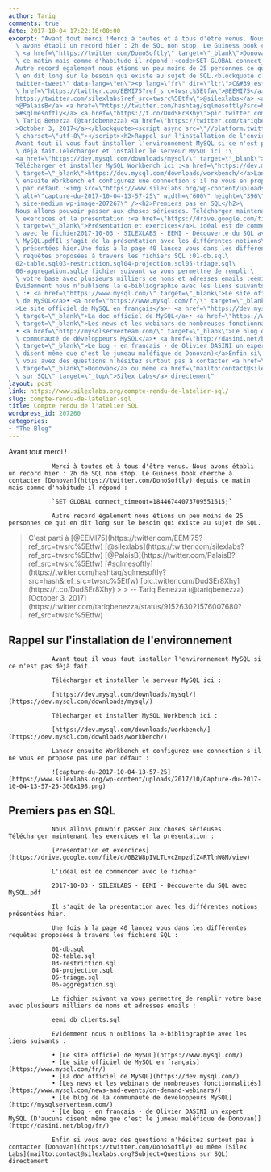 ```yaml
---
author: Tariq
comments: true
date: 2017-10-04 17:22:18+00:00
excerpt: "Avant tout merci !Merci à toutes et à tous d'être venus. Nous\
  \ avons établi un record hier : 2h de SQL non stop. Le Guiness book cherche à contacter\
  \ <a href=\"https://twitter.com/DonoSoftly\" target=\"_blank\">Donovan</a> depuis\
  \ ce matin mais comme d'habitude il répond :<code>SET GLOBAL connect_timeout=18446744073709551615;</code>\
  Autre record également nous étions un peu moins de 25 personnes ce qui\
  \ en dit long sur le besoin qui existe au sujet de SQL.<blockquote class=\"\
  twitter-tweet\" data-lang=\"en\"><p lang=\"fr\" dir=\"ltr\">C&#39;est parti à <a\
  \ href=\"https://twitter.com/EEMI75?ref_src=twsrc%5Etfw\">@EEMI75</a> <a href=\"\
  https://twitter.com/silexlabs?ref_src=twsrc%5Etfw\">@silexlabs</a> <a href=\"https://twitter.com/PalaisB?ref_src=twsrc%5Etfw\"\
  >@PalaisB</a> <a href=\"https://twitter.com/hashtag/sqlmesoftly?src=hash&amp;ref_src=twsrc%5Etfw\"\
  >#sqlmesoftly</a> <a href=\"https://t.co/DudSEr8Xhy\">pic.twitter.com/DudSEr8Xhy</a></p>&mdash;\
  \ Tariq Benezza (@tariqbenezza) <a href=\"https://twitter.com/tariqbenezza/status/915263021576007680?ref_src=twsrc%5Etfw\"\
  >October 3, 2017</a></blockquote><script async src=\"//platform.twitter.com/widgets.js\"\
  \ charset=\"utf-8\"></script><h2>Rappel sur l'installation de l'environnement</h2>\
  Avant tout il vous faut installer l'environnement MySQL si ce n'est pas\
  \ déjà fait.Télécharger et installer le serveur MySQL ici :\
  <a href=\"https://dev.mysql.com/downloads/mysql/\" target=\"_blank\">https://dev.mysql.com/downloads/mysql/</a>\
  Télécharger et installer MySQL Workbench ici :<a href=\"https://dev.mysql.com/downloads/workbench/\"\
  \ target=\"_blank\">https://dev.mysql.com/downloads/workbench/</a>Lancer\
  \ ensuite Workbench et configurez une connection s'il ne vous en propose pas une\
  \ par défaut :<img src=\"https://www.silexlabs.org/wp-content/uploads/2017/10/Capture-du-2017-10-04-13-57-25-300x198.png\"\
  \ alt=\"capture-du-2017-10-04-13-57-25\" width=\"600\" height=\"396\" class=\"alignnone\
  \ size-medium wp-image-207267\" /><h2>Premiers pas en SQL</h2>\
  Nous allons pouvoir passer aux choses sérieuses. Télécharger maintenant les\
  \ exercices et la présentation :<a href=\"https://drive.google.com/file/d/0B2W8pIVLTLvcZmpzdlZ4RTlnWGM/view\"\
  \ target=\"_blank\">Présentation et exercices</a>L'idéal est de commencer\
  \ avec le fichier2017-10-03 - SILEXLABS - EEMI - Découverte du SQL avec\
  \ MySQL.pdfIl s'agit de la présentation avec les différentes notions\
  \ présentées hier.Une fois à la page 40 lancez vous dans les différentes\
  \ requêtes proposées à travers les fichiers SQL :01-db.sql\
  02-table.sql03-restriction.sql04-projection.sql05-triage.sql\
  06-aggregation.sqlLe fichier suivant va vous permettre de remplir\
  \ votre base avec plusieurs milliers de noms et adresses emails :eemi_db_clients.sql\
  Evidemment nous n'oublions la e-bibliographie avec les liens suivants\
  \ :• <a href=\"https://www.mysql.com/\" target=\"_blank\">Le site officiel\
  \ de MySQL</a>• <a href=\"https://www.mysql.com/fr/\" target=\"_blank\"\
  >Le site officiel de MySQL en français</a>• <a href=\"https://dev.mysql.com/\"\
  \ target=\"_blank\">La doc officiel de MySQL</a>• <a href=\"https://www.mysql.com/news-and-events/on-demand-webinars/\"\
  \ target=\"_blank\">Les news et les webinars de nombreuses fonctionnalités</a>\
  • <a href=\"http://mysqlserverteam.com/\" target=\"_blank\">Le blog de la\
  \ communauté de développeurs MySQL</a>• <a href=\"http://dasini.net/blog/fr/\"\
  \ target=\"_blank\">Le bog - en français - de Olivier DASINI un expert MySQL (D'aucuns\
  \ disent même que c'est le jumeau maléfique de Donovan)</a>Enfin si\
  \ vous avez des questions n'hésitez surtout pas à contacter <a href=\"https://twitter.com/DonoSoftly\"\
  \ target=\"_blank\">Donovan</a> ou même <a href=\"mailto:contact@silexlabs.org?Subject=Questions\
  \ sur SQL\" target=\"_top\">Silex Labs</a> directement"
layout: post
link: https://www.silexlabs.org/compte-rendu-de-latelier-sql/
slug: compte-rendu-de-latelier-sql
title: Compte rendu de l'atelier SQL
wordpress_id: 207260
categories:
- "The Blog"
---
```


Avant tout merci !

				Merci à toutes et à tous d'être venus. Nous avons établi un record hier : 2h de SQL non stop. Le Guiness book cherche à contacter [Donovan](https://twitter.com/DonoSoftly) depuis ce matin mais comme d'habitude il répond :

				`SET GLOBAL connect_timeout=18446744073709551615;`

				Autre record également nous étions un peu moins de 25 personnes ce qui en dit long sur le besoin qui existe au sujet de SQL.



<blockquote>C'est parti à [@EEMI75](https://twitter.com/EEMI75?ref_src=twsrc%5Etfw) [@silexlabs](https://twitter.com/silexlabs?ref_src=twsrc%5Etfw) [@PalaisB](https://twitter.com/PalaisB?ref_src=twsrc%5Etfw) [#sqlmesoftly](https://twitter.com/hashtag/sqlmesoftly?src=hash&ref_src=twsrc%5Etfw) [pic.twitter.com/DudSEr8Xhy](https://t.co/DudSEr8Xhy)
>
> -- Tariq Benezza (@tariqbenezza) [October 3, 2017](https://twitter.com/tariqbenezza/status/915263021576007680?ref_src=twsrc%5Etfw)</blockquote>






## Rappel sur l'installation de l'environnement



				Avant tout il vous faut installer l'environnement MySQL si ce n'est pas déjà fait.

				Télécharger et installer le serveur MySQL ici :

				[https://dev.mysql.com/downloads/mysql/](https://dev.mysql.com/downloads/mysql/)

				Télécharger et installer MySQL Workbench ici :

				[https://dev.mysql.com/downloads/workbench/](https://dev.mysql.com/downloads/workbench/)

				Lancer ensuite Workbench et configurez une connection s'il ne vous en propose pas une par défaut :

				![capture-du-2017-10-04-13-57-25](https://www.silexlabs.org/wp-content/uploads/2017/10/Capture-du-2017-10-04-13-57-25-300x198.png)



## Premiers pas en SQL



				Nous allons pouvoir passer aux choses sérieuses. Télécharger maintenant les exercices et la présentation :

				[Présentation et exercices](https://drive.google.com/file/d/0B2W8pIVLTLvcZmpzdlZ4RTlnWGM/view)

				L'idéal est de commencer avec le fichier

				2017-10-03 - SILEXLABS - EEMI - Découverte du SQL avec MySQL.pdf

				Il s'agit de la présentation avec les différentes notions présentées hier.

				Une fois à la page 40 lancez vous dans les différentes requêtes proposées à travers les fichiers SQL :

				01-db.sql
				02-table.sql
				03-restriction.sql
				04-projection.sql
				05-triage.sql
				06-aggregation.sql

				Le fichier suivant va vous permettre de remplir votre base avec plusieurs milliers de noms et adresses emails :

				eemi_db_clients.sql

				Evidemment nous n'oublions la e-bibliographie avec les liens suivants :

				• [Le site officiel de MySQL](https://www.mysql.com/)
				• [Le site officiel de MySQL en français](https://www.mysql.com/fr/)
				• [La doc officiel de MySQL](https://dev.mysql.com/)
				• [Les news et les webinars de nombreuses fonctionnalités](https://www.mysql.com/news-and-events/on-demand-webinars/)
				• [Le blog de la communauté de développeurs MySQL](http://mysqlserverteam.com/)
				• [Le bog - en français - de Olivier DASINI un expert MySQL (D'aucuns disent même que c'est le jumeau maléfique de Donovan)](http://dasini.net/blog/fr/)

				Enfin si vous avez des questions n'hésitez surtout pas à contacter [Donovan](https://twitter.com/DonoSoftly) ou même [Silex Labs](mailto:contact@silexlabs.org?Subject=Questions sur SQL) directement
